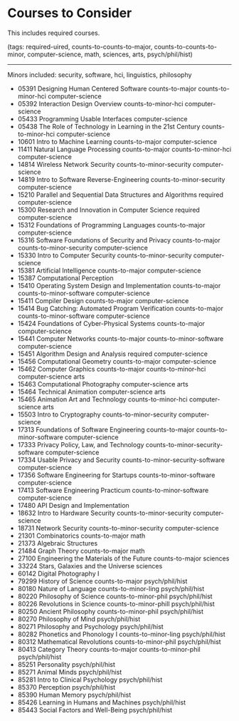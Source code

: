 # Courses to Consider

This includes required courses.

(tags: required-uired, counts-to-counts-to-major, counts-to-counts-to-minor, computer-science, math, sciences, arts, psych/phil/hist)

---

Minors included: security, software, hci, linguistics, philosophy

- 05391 Designing Human Centered Software counts-to-major counts-to-minor-hci computer-science
- 05392 Interaction Design Overview counts-to-minor-hci computer-science
- 05433 Programming Usable Interfaces computer-science
- 05438 The Role of Technology in Learning in the 21st Century counts-to-minor-hci computer-science
- 10601 Intro to Machine Learning counts-to-major computer-science
- 11411 Natural Language Processing counts-to-major counts-to-minor-hci computer-science
- 14814 Wireless Network Security counts-to-minor-security computer-science
- 14819 Intro to Software Reverse-Engineering counts-to-minor-security computer-science
- 15210 Parallel and Sequential Data Structures and Algorithms required computer-science
- 15300 Research and Innovation in Computer Science required computer-science
- 15312 Foundations of Programming Languages counts-to-major computer-science
- 15316 Software Foundations of Security and Privacy counts-to-major counts-to-minor-security computer-science
- 15330 Intro to Computer Security counts-to-minor-security computer-science
- 15381 Artificial Intelligence counts-to-major computer-science
- 15387 Computational Perception
- 15410 Operating System Design and Implementation counts-to-major counts-to-minor-software computer-science
- 15411 Compiler Design counts-to-major computer-science
- 15414 Bug Catching: Automated Program Verification counts-to-major counts-to-minor-software computer-science
- 15424 Foundations of Cyber-Physical Systems counts-to-major computer-science
- 15441 Computer Networks counts-to-major counts-to-minor-software computer-science
- 15451 Algorithm Design and Analysis required computer-science
- 15456 Computational Geometry counts-to-major computer-science
- 15462 Computer Graphics counts-to-major counts-to-minor-hci computer-science arts
- 15463 Computational Photography computer-science arts
- 15464 Technical Animation computer-science arts
- 15465 Animation Art and Technology counts-to-minor-hci computer-science arts
- 15503 Intro to Cryptography counts-to-minor-security computer-science
- 17313 Foundations of Software Engineering counts-to-major counts-to-minor-software computer-science
- 17333 Privacy Policy, Law, and Technology counts-to-minor-security-software computer-science
- 17334 Usable Privacy and Security counts-to-minor-security-software computer-science
- 17356 Software Engineering for Startups counts-to-minor-software computer-science
- 17413 Software Engineering Practicum counts-to-minor-software computer-science
- 17480 API Design and Implementation
- 18632 Intro to Hardware Security counts-to-minor-security computer-science
- 18731 Network Security counts-to-minor-security computer-science
- 21301 Combinatorics counts-to-major math
- 21373 Algebraic Structures
- 21484 Graph Theory counts-to-major math
- 27100 Engineering the Materials of the Future counts-to-major sciences
- 33224 Stars, Galaxies and the Universe sciences
- 60142 Digital Photography I
- 79299 History of Science counts-to-major psych/phil/hist
- 80180 Nature of Language counts-to-minor-ling psych/phil/hist
- 80220 Philosophy of Science counts-to-minor-phil psych/phil/hist
- 80226 Revolutions in Science counts-to-minor-phill psych/phil/hist
- 80250 Ancient Philosophy counts-to-minor-phil psych/phil/hist
- 80270 Philosophy of Mind psych/phil/hist
- 80271 Philosophy and Psychology psych/phil/hist
- 80282 Phonetics and Phonology I counts-to-minor-ling psych/phil/hist
- 80312 Mathematical Revolutions counts-to-minor-phil psych/phil/hist
- 80413 Category Theory counts-to-major counts-to-minor-phil psych/phil/hist
- 85251 Personality psych/phil/hist
- 85271 Animal Minds psych/phil/hist
- 85281 Intro to Clinical Psychology psych/phil/hist
- 85370 Perception psych/phil/hist
- 85390 Human Memory psych/phil/hist
- 85426 Learning in Humans and Machines psych/phil/hist
- 85443 Social Factors and Well-Being psych/phil/hist
